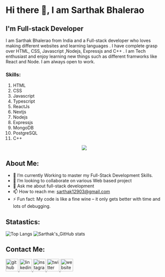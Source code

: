 # Hi there 👋, I am Sarthak Bhalerao
## I'm Full-stack Developer 
I am Sarthak Bhalerao from India and a Full-stack developer who loves making different websites and learning languages . I have complete grasp over HTML, CSS, Javascript ,Nodejs, Expressjs and  C++ . I am Tech enthusiast and enjoy learning new things such as different framworks like React and Node. I am always open to work.

### Skills:  
 1. HTML 
 2. CSS
 3. Javascript
 4. Typescript
 5. ReactJs
 6. Nextjs
 7. Nodejs
 8. Expressjs
 9.  MongoDB
 10. PostgreSQL
 11. C++
     

<p align="center">
  <a href="#">
    <img src="https://skillicons.dev/icons?i=html,css,js,ts,nodejs,react,next,expressjs,mongodb,postgresql,github,git,cpp" />
  </a>
</p>

## About Me:
- 🌱 I’m currently Working to master my Full-Stack Development Skills. 
- 👯 I’m looking to collaborate on various Web based project 
- 💬 Ask me about full-stack development
- 📫 How to reach me: sarthak12903@gmail.com 
- ⚡ Fun fact: My code is like a fine wine – it only gets better with time and lots of debugging.





## Statastics:

![Top Langs](https://github-readme-stats.vercel.app/api/top-langs/?username=Sarthak12903&layout=donut&theme=dark)
![Sarthak's_GitHub stats](https://github-readme-stats.vercel.app/api?username=Sarthak12903&show_icons=true&theme=radical)



## Contact Me:

<div>
  <a href="https://github.com/Sarthak12903" target="_blank">
    <img src="https://cdn.jsdelivr.net/npm/simple-icons@3.0.1/icons/github.svg" 
         alt="github" class="icon" />
  </a>
  <a href="https://www.linkedin.com/in/sarthak-bhalerao12/" target="_blank">
    <img src="https://cdn.jsdelivr.net/npm/simple-icons@3.0.1/icons/linkedin.svg" 
         alt="linkedin" class="icon" />
  </a>
  <a href="https://www.instagram.com/sarthak_b03/" target="_blank">
    <img src="https://cdn.jsdelivr.net/npm/simple-icons@3.0.1/icons/instagram.svg" 
         alt="instagram" class="icon" />
  </a>
  <a href="https://twitter.com/SarthakB1209" target="_blank">
    <img src="https://cdn.jsdelivr.net/npm/simple-icons@3.0.1/icons/twitter.svg" 
         alt="twitter" class="icon" />
  </a>
  <a href="https://sarthak12903.github.io/My-Portfolio-HTML-CSS-/" target="_blank">
    <img src="https://cdn.jsdelivr.net/npm/simple-icons@3.0.1/icons/icloud.svg" 
         alt="website" class="icon" />
  </a>
</div>

<style>
  .icon {
    height: 40px;
    filter: invert(0); /* Default color: black */
    transition: filter 0.3s ease; /* Smooth transition between modes */
  }

  @media (prefers-color-scheme: dark) {
    .icon {
      filter: invert(1); /* White for dark mode */
    }
  }
</style>




